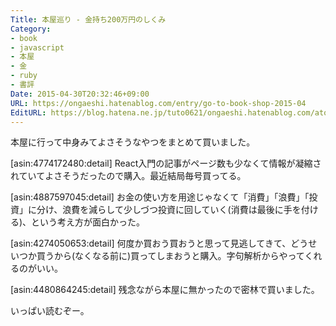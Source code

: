 ```yaml
---
Title: 本屋巡り - 金持ち200万円のしくみ
Category:
- book
- javascript
- 本屋
- 金
- ruby
- 書評
Date: 2015-04-30T20:32:46+09:00
URL: https://ongaeshi.hatenablog.com/entry/go-to-book-shop-2015-04
EditURL: https://blog.hatena.ne.jp/tuto0621/ongaeshi.hatenablog.com/atom/entry/8454420450092781889
---
```


本屋に行って中身みてよさそうなやつをまとめて買いました。

[asin:4774172480:detail]
React入門の記事がページ数も少なくて情報が凝縮されていてよさそうだったので購入。最近結局毎号買ってる。

[asin:4887597045:detail]
お金の使い方を用途じゃなくて「消費」「浪費」「投資」に分け、浪費を減らして少しづつ投資に回していく(消費は最後に手を付ける)、という考え方が面白かった。

[asin:4274050653:detail]
何度か買おう買おうと思って見逃してきて、どうせいつか買うから(なくなる前に)買ってしまおうと購入。字句解析からやってくれるのがいい。

[asin:4480864245:detail]
残念ながら本屋に無かったので密林で買いました。

いっぱい読むぞー。
